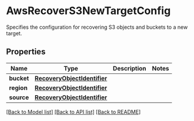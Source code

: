 # AwsRecoverS3NewTargetConfig

Specifies the configuration for recovering S3 objects and buckets to a new target.

## Properties
Name | Type | Description | Notes
------------ | ------------- | ------------- | -------------
**bucket** | [**RecoveryObjectIdentifier**](RecoveryObjectIdentifier.md) |  | 
**region** | [**RecoveryObjectIdentifier**](RecoveryObjectIdentifier.md) |  | 
**source** | [**RecoveryObjectIdentifier**](RecoveryObjectIdentifier.md) |  | 

[[Back to Model list]](../README.md#documentation-for-models) [[Back to API list]](../README.md#documentation-for-api-endpoints) [[Back to README]](../README.md)



